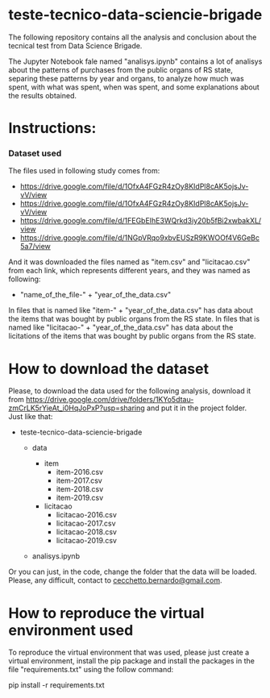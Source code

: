 # teste-tecnico-data-sciencie-brigade
The following repository contains all the analysis and conclusion about the tecnical test from Data Science Brigade. 

The Jupyter Notebook fale named "analisys.ipynb" contains a lot of analisys about the patterns of purchases from the public organs of RS state, separing these patterns by year and organs, to analyze how much was spent, with what was spent, when was spent, and some explanations about the results obtained.


# Instructions:

### Dataset used
The files used in following study comes from:
- https://drive.google.com/file/d/1OfxA4FGzR4zOy8KIdPl8cAK5ojsJv-vV/view
- https://drive.google.com/file/d/1OfxA4FGzR4zOy8KIdPl8cAK5ojsJv-vV/view
- https://drive.google.com/file/d/1FEGbEIhE3WQrkd3iy20b5fBi2xwbakXL/view
- https://drive.google.com/file/d/1NGpVRqo9xbvEUSzR9KWOOf4V6GeBc5a7/view

And it was downloaded the files named as "item.csv" and "licitacao.csv" from each link, which represents different years, and they was named as following:
- "name_of_the_file-" + "year_of_the_data.csv"

In files that is named like "item-" + "year_of_the_data.csv" has data about the items that was bought by public organs from the RS state.
In files that is named like "licitacao-" + "year_of_the_data.csv" has data about the licitations of the items that was bought by public organs from the RS state.

# How to download the dataset
Please, to download the data used for the following analysis, download it from https://drive.google.com/drive/folders/1KYo5dtau-zmCrLK5rYieAt_i0HqJoPxP?usp=sharing and put it in the project folder. Just like that:

- teste-tecnico-data-sciencie-brigade
  - data
    - item
      - item-2016.csv
      - item-2017.csv
      - item-2018.csv
      - item-2019.csv
    - licitacao
      - licitacao-2016.csv
      - licitacao-2017.csv
      - licitacao-2018.csv
      - licitacao-2019.csv

  - analisys.ipynb  

Or you can just, in the code, change the folder that the data will be loaded. Please, any difficult, contact to cecchetto.bernardo@gmail.com.

# How to reproduce the virtual environment used
To reproduce the virtual environment that was used, please just create a virtual environment, install the pip package and install the packages in the file "requirements.txt" using the follow command:

pip install -r requirements.txt


